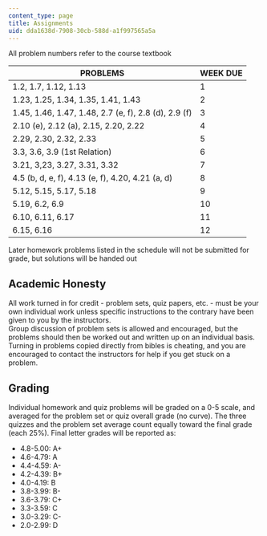 ```yaml
---
content_type: page
title: Assignments
uid: dda1638d-7908-30cb-588d-a1f997565a5a
---
```


All problem numbers refer to the course textbook

| PROBLEMS | WEEK DUE |
| --- | --- |
| 1.2, 1.7, 1.12, 1.13 | 1 |
| 1.23, 1.25, 1.34, 1.35, 1.41, 1.43 | 2 |
| 1.45, 1.46, 1.47, 1.48, 2.7 (e, f), 2.8 (d), 2.9 (f) | 3 |
| 2.10 (e), 2.12 (a), 2.15, 2.20, 2.22 | 4 |
| 2.29, 2.30, 2.32, 2.33 | 5 |
| 3.3, 3.6, 3.9 (1st Relation) | 6 |
| 3.21, 3,23, 3.27, 3.31, 3.32 | 7 |
| 4.5 (b, d, e, f), 4.13 (e, f), 4.20, 4.21 (a, d) | 8 |
| 5.12, 5.15, 5.17, 5.18 | 9 |
| 5.19, 6.2, 6.9 | 10 |
| 6.10, 6.11, 6.17 | 11 |
| 6.15, 6.16 | 12 

Later homework problems listed in the schedule will not be submitted for grade, but solutions will be handed out

Academic Honesty
----------------

All work turned in for credit - problem sets, quiz papers, etc. - must be your own individual work unless specific instructions to the contrary have been given to you by the instructors.  
Group discussion of problem sets is allowed and encouraged, but the problems should then be worked out and written up on an individual basis. Turning in problems copied directly from bibles is cheating, and you are encouraged to contact the instructors for help if you get stuck on a problem.

Grading
-------

Individual homework and quiz problems will be graded on a 0-5 scale, and averaged for the problem set or quiz overall grade (no curve). The three quizzes and the problem set average count equally toward the final grade (each 25%). Final letter grades will be reported as:

*   4.8-5.00: A+
*   4.6-4.79: A
*   4.4-4.59: A-
*   4.2-4.39: B+
*   4.0-4.19: B
*   3.8-3.99: B-
*   3.6-3.79: C+
*   3.3-3.59: C
*   3.0-3.29: C-
*   2.0-2.99: D